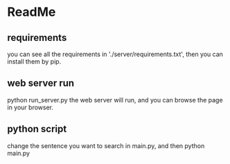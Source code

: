 # ReadMe
## requirements
you can see all the requirements in './server/requirements.txt', then you can install them by pip.
## web server run
python run_server.py
the web server will run, and you can browse the page in your browser.
## python script
change the sentence you want to search in main.py, and then
python main.py

